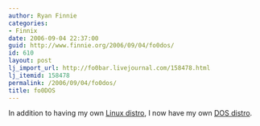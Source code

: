 ```yaml
---
author: Ryan Finnie
categories:
- Finnix
date: 2006-09-04 22:37:00
guid: http://www.finnie.org/2006/09/04/fo0dos/
id: 610
layout: post
lj_import_url: http://fo0bar.livejournal.com/158478.html
lj_itemid: 158478
permalink: /2006/09/04/fo0dos/
title: fo0DOS
---
```

In addition to having my own [Linux distro](http://www.finnix.org/), I now have my own [DOS distro](http://www.finnix.org/Balder).
